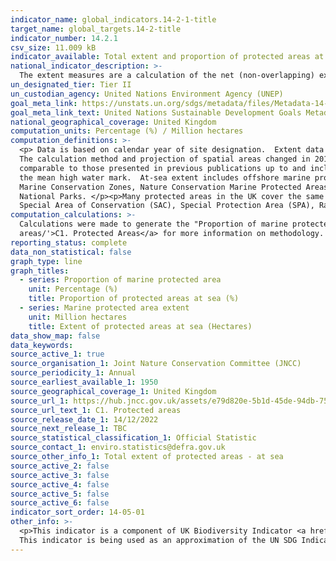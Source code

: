 ```yaml
---
indicator_name: global_indicators.14-2-1-title
target_name: global_targets.14-2-title
indicator_number: 14.2.1
csv_size: 11.009 kB
indicator_available: Total extent and proportion of protected areas at sea
national_indicator_description: >-
  The extent measures are a calculation of the net (non-overlapping) extent of protected areas using mean high water as the boundary between the at-sea and on-land measures. The proportion measures are a percentage of UK marine extent contained within marine protected areas.
un_designated_tier: Tier II
un_custodian_agency: United Nations Environment Agency (UNEP)
goal_meta_link: https://unstats.un.org/sdgs/metadata/files/Metadata-14-02-01.pdf
goal_meta_link_text: United Nations Sustainable Development Goals Metadata (PDF 293 KB)
national_geographical_coverage: United Kingdom
computation_units: Percentage (%) / Million hectares
computation_definitions: >-
  <p> Data is based on calendar year of site designation.  Extent data for 2022 is up to 31 March 2022; extent data for all other years are extents at end of calendar year.
  The calculation method and projection of spatial areas changed in 2019; these data are therefore not directly
  comparable to those presented in previous publications up to and including 2018.</p><p>The boundary between protected areas on-land and at-sea is mean high water (mean high water spring in Scotland).  Coastal sites in the indicator are split between ‘on-land’ and ‘at-sea’ if they cross
  the mean high water mark.  At-sea extent includes offshore marine protected areas out to the limit of the UK continental shelf.</p><p>Extent is based on the following site designations - Areas of Special Scientific Interest, Sites of Special Scientific Interest, National Nature Reserves,
  Marine Conservation Zones, Nature Conservation Marine Protected Areas, Ramsar Sites, Special Areas of Conservation (including candidate Special Areas of Conservation and Sites of Community Importance), Special Protection Areas, Areas of Outstanding Natural Beauty, National Scenic Areas,
  National Parks. </p><p>Many protected areas in the UK cover the same physical parcels of land, but for different reasons; as a result the designation types can overlap.  For example, it is possible for an individual site to be designated as a Site of Special Scientific Interest (SSSI),
  Special Area of Conservation (SAC), Special Protection Area (SPA), Ramsar site and National Nature Reserve (NNR), and could also be part of a National Park, an AONB (Areas of Outstanding Natural Beauty) or National Scenic Area (NSA).</p>
computation_calculations: >-
  Calculations were made to generate the "Proportion of marine protected area" series. Proportion of marine protected area is calculated using the following formula. 100 * (Extent at sea - million hectares / UK sea area). See <a href='https://jncc.gov.uk/our-work/ukbi-c1-protected-
  areas/'>C1. Protected Areas</a> for more information on methodology.
reporting_status: complete
data_non_statistical: false
graph_type: line
graph_titles:
  - series: Proportion of marine protected area
    unit: Percentage (%)
    title: Proportion of protected areas at sea (%)
  - series: Marine protected area extent
    unit: Million hectares
    title: Extent of protected areas at sea (Hectares)
data_show_map: false
data_keywords:
source_active_1: true
source_organisation_1: Joint Nature Conservation Committee (JNCC)
source_periodicity_1: Annual
source_earliest_available_1: 1950
source_geographical_coverage_1: United Kingdom
source_url_1: https://hub.jncc.gov.uk/assets/e79d820e-5b1d-45de-94db-752f2542478d
source_url_text_1: C1. Protected areas
source_release_date_1: 14/12/2022
source_next_release_1: TBC
source_statistical_classification_1: Official Statistic
source_contact_1: enviro.statistics@defra.gov.uk
source_other_info_1: Total extent of protected areas - at sea
source_active_2: false
source_active_3: false
source_active_4: false
source_active_5: false
source_active_6: false
indicator_sort_order: 14-05-01
other_info: >-
  <p>This indicator is a component of UK Biodiversity Indicator <a href="http://jncc.defra.gov.uk/page-4241">  C1. Protected areas</a> which comprises two additional measures, 'Total extent of protected areas - on-land', and 'Condition of Areas / Sites of Special Scientific Interest'.</p>
  This indicator is being used as an approximation of the UN SDG Indicator. Where possible, we will work to identify or develop UK data to meet the global indicator specification. This indicator has been identified in collaboration with topic experts.
---
```

